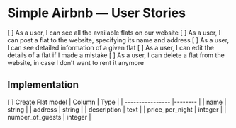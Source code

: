 # Simple Airbnb — User Stories

[ ] As a user, I can see all the available flats on our website
[ ] As a user, I can post a flat to the website, specifying its name and address
[ ] As a user, I can see detailed information of a given flat
[ ] As a user, I can edit the details of a flat if I made a mistake
[ ] As a user, I can delete a flat from the website, in case I don’t want to rent it anymore


## Implementation

[ ] Create Flat model
| Column           | Type    |
| ---------------- |-------- |
| name             | string  |
| address          | string  |
| description      | text    |
| price_per_night  | integer |
| number_of_guests | integer |
